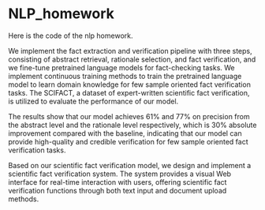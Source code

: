 # NLP_homework

Here is the code of the nlp homework. 

We implement the fact extraction and verification pipeline with three steps, consisting of abstract retrieval, rationale selection, and fact verification, and we fine-tune pretrained language models for fact-checking tasks. We implement continuous training methods to train the pretrained language model to learn domain knowledge for few sample oriented fact verification tasks. The SCIFACT, a dataset of expert-written scientific fact verification, is utilized to evaluate the performance of our model. 

The results show that our model achieves 61% and 77% on precision from the abstract level and the rationale level respectively, which is 30% absolute improvement compared with the baseline, indicating that our model can provide high-quality and credible verification for few sample oriented fact verification tasks. 

Based on our scientific fact verification model, we design and implement a scientific fact verification system. The system provides a visual Web interface for real-time interaction with users, offering scientific fact verification functions through both text input and document upload methods. 